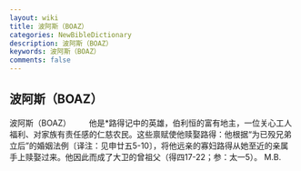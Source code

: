 ```yaml
---
layout: wiki
title: 波阿斯（BOAZ）
categories: NewBibleDictionary
description: 波阿斯（BOAZ）
keywords: 波阿斯（BOAZ）
comments: false
---
```


## 波阿斯（BOAZ）



波阿斯（BOAZ）
　　他是*路得记中的英雄，伯利恒的富有地主，一位关心工人福利、对家族有责任感的仁慈农民。这些禀赋使他赎娶路得：他根据“为已殁兄弟立后”的婚姻法例〔译注：见申廿五5-10〕，将他远亲的寡妇路得从她至近的亲属手上赎娶过来。他因此而成了大卫的曾祖父（得四17-22；参：太一5）。
M.B.



